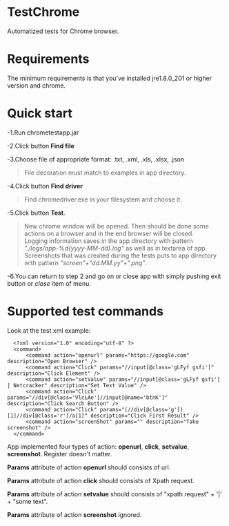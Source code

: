 # TestChrome
Automatized tests for Chrome browser.

# Requirements
The minimum requirements is that you've installed jre1.8.0_201 or higher version and chrome.

# Quick start
-1.Run chrometestapp.jar  

-2.Click button **Find file**  

-3.Choose file of appropriate format: .txt, .xml, .xls, .xlsx, .json  

>File decoration must match to examples in app directory.  

-4.Click button **Find driver**
>Find chromedriver.exe in your filesystem and choose it.

-5.Click button **Test**.  

>New chrome window will be opened. Then should be done some actions on a browser and in the end browser will be closed.  
>Logging information saves in the app directory with pattern *"./logs/app-%d{yyyy-MM-dd}.log"* as well as in textarea of app.  
>Screenshots that was created during the tests puts to app directory with pattern *"screen"+"dd.MM.yy"+".png"*.

-6.You can return to step 2 and go on or close app with simply pushing exit button or *close* item of menu.  

# Supported test commands
Look at the test.xml example:
      
      <?xml version="1.0" encoding="utf-8" ?>
      <command>
          <command action="openurl" params="https://google.com" description="Open Browser" />
          <command action="Click" params="//input[@class='gLFyf gsfi']" description="Click Element" />
          <command action="setValue" params="//input[@class='gLFyf gsfi'] | Netcracker" description="Set Text Value" />
          <command action="Click" params="//div[@class='VlcLAe']//input[@name='btnK']" description="Click Search Button" />
          <command action="Click" params="(//div[@class='g'])[1]//div[@class='r']/a[1]" description="Click First Result" />
          <command action="screenShot" params="" description="Take screenshot" />
      </command>
     
App implemented four types of action: **openurl**, **click**, **setvalue**, **screenshot**. Register doesn't matter.  

**Params** attribute of action **openurl** should consists of url.  

**Params** attribute of action **click** should consists of Xpath request.  

**Params** attribute of action **setvalue** should consists of "xpath request" + '|' + "some text".  

**Params** attribute of action **screenshot** ignored.  
